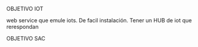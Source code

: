 OBJETIVO IOT

web service que emule iots. De facil instalación. Tener un HUB de iot que rerespondan 



OBJETIVO SAC

